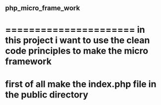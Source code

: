 ## php_micro_frame_work
======================
in this project i want to use the clean code principles to make the micro framework
====================================================================================
# first of all make the index.php file in the public directory

